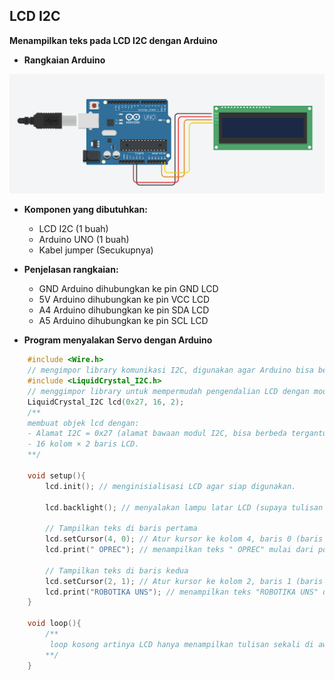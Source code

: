 ## LCD I2C

**Menampilkan teks pada LCD I2C dengan Arduino**

* **Rangkaian Arduino**

![Rangkaian_Servo](Images/rangkaian_LCD_I2C.png)

* **Komponen yang dibutuhkan:**
    * LCD I2C (1 buah)
    * Arduino UNO (1 buah)
    * Kabel jumper (Secukupnya)

* **Penjelasan rangkaian:**
    * GND Arduino dihubungkan ke pin GND LCD
    * 5V Arduino dihubungkan ke pin VCC LCD
    * A4 Arduino dihubungkan ke pin SDA LCD
    * A5 Arduino dihubungkan ke pin SCL LCD

* **Program menyalakan Servo dengan Arduino**
```cpp
    #include <Wire.h> 
    // mengimpor library komunikasi I2C, digunakan agar Arduino bisa berkomunikasi dengan modul I2C.
    #include <LiquidCrystal_I2C.h>
    // menggimpor library untuk mempermudah pengendalian LCD dengan modul I2C.
    LiquidCrystal_I2C lcd(0x27, 16, 2);  
    /**
    membuat objek lcd dengan:
    - Alamat I2C = 0x27 (alamat bawaan modul I2C, bisa berbeda tergantung modul).
    - 16 kolom × 2 baris LCD.
    **/

    void setup(){
        lcd.init(); // menginisialisasi LCD agar siap digunakan.
    
        lcd.backlight(); // menyalakan lampu latar LCD (supaya tulisan terlihat).
        
        // Tampilkan teks di baris pertama
        lcd.setCursor(4, 0); // Atur kursor ke kolom 4, baris 0 (baris pertama)
        lcd.print(" OPREC"); // menampilkan teks " OPREC" mulai dari posisi tersebut
        
        // Tampilkan teks di baris kedua
        lcd.setCursor(2, 1); // Atur kursor ke kolom 2, baris 1 (baris kedua)
        lcd.print("ROBOTIKA UNS"); // menampilkan teks "ROBOTIKA UNS" di baris kedua
    }

    void loop(){
        /**
         loop kosong artinya LCD hanya menampilkan tulisan sekali di awal (setup()), lalu tidak ada perubahan setelah itu
        **/
    }
```